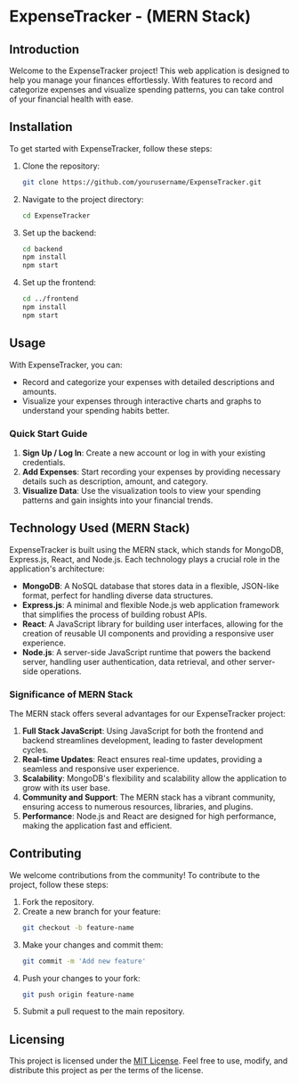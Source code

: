 # ExpenseTracker - (MERN Stack)

## Introduction
Welcome to the ExpenseTracker project! This web application is designed to help you manage your finances effortlessly. With features to record and categorize expenses and visualize spending patterns, you can take control of your financial health with ease.

## Installation

To get started with ExpenseTracker, follow these steps:

1. Clone the repository:  
    ```sh
    git clone https://github.com/yourusername/ExpenseTracker.git
    ```

2. Navigate to the project directory:  
    ```sh
    cd ExpenseTracker
    ```

3. Set up the backend:  
    ```sh
    cd backend
    npm install
    npm start
    ```

4. Set up the frontend:  
    ```sh
    cd ../frontend
    npm install
    npm start
    ```

## Usage

With ExpenseTracker, you can:

- Record and categorize your expenses with detailed descriptions and amounts.
- Visualize your expenses through interactive charts and graphs to understand your spending habits better.

### Quick Start Guide

1. **Sign Up / Log In**: Create a new account or log in with your existing credentials.  
2. **Add Expenses**: Start recording your expenses by providing necessary details such as description, amount, and category.  
3. **Visualize Data**: Use the visualization tools to view your spending patterns and gain insights into your financial trends.  

## Technology Used (MERN Stack)

ExpenseTracker is built using the MERN stack, which stands for MongoDB, Express.js, React, and Node.js. Each technology plays a crucial role in the application's architecture:

- **MongoDB**: A NoSQL database that stores data in a flexible, JSON-like format, perfect for handling diverse data structures.
- **Express.js**: A minimal and flexible Node.js web application framework that simplifies the process of building robust APIs.
- **React**: A JavaScript library for building user interfaces, allowing for the creation of reusable UI components and providing a responsive user experience.
- **Node.js**: A server-side JavaScript runtime that powers the backend server, handling user authentication, data retrieval, and other server-side operations.

### Significance of MERN Stack

The MERN stack offers several advantages for our ExpenseTracker project:

1. **Full Stack JavaScript**: Using JavaScript for both the frontend and backend streamlines development, leading to faster development cycles.  
2. **Real-time Updates**: React ensures real-time updates, providing a seamless and responsive user experience.  
3. **Scalability**: MongoDB's flexibility and scalability allow the application to grow with its user base.  
4. **Community and Support**: The MERN stack has a vibrant community, ensuring access to numerous resources, libraries, and plugins.  
5. **Performance**: Node.js and React are designed for high performance, making the application fast and efficient.  

## Contributing

We welcome contributions from the community! To contribute to the project, follow these steps:

1. Fork the repository.  
2. Create a new branch for your feature:  
    ```sh
    git checkout -b feature-name
    ```
3. Make your changes and commit them:  
    ```sh
    git commit -m 'Add new feature'
    ```
4. Push your changes to your fork:  
    ```sh
    git push origin feature-name
    ```
5. Submit a pull request to the main repository.

## Licensing

This project is licensed under the [MIT License](LICENSE). Feel free to use, modify, and distribute this project as per the terms of the license.
